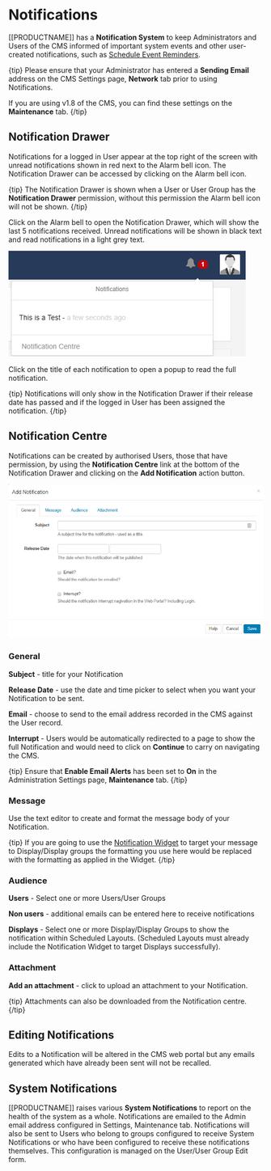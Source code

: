 <!--toc=users-->

# Notifications

[[PRODUCTNAME]] has a **Notification System** to keep Administrators and Users of the CMS informed of important system events and other user-created notifications, such as [Schedule Event Reminders](scheduling_events#Reminders.png).

{tip}
Please ensure that your Administrator has entered a **Sending Email** address on the CMS Settings page, **Network** tab prior to using Notifications.

If you are using v1.8 of the CMS,  you can find these settings on the **Maintenance** tab.
{/tip}



## Notification Drawer

Notifications for a logged in User appear at the top right of the screen with unread notifications shown in red next to the Alarm bell icon. The Notification Drawer can be accessed by clicking on the Alarm bell icon.

{tip}
The Notification Drawer is shown when a User or User Group has the **Notification Drawer** permission, without this permission the Alarm bell icon will not be shown.
{/tip}

Click on the Alarm bell to open the Notification Drawer, which will show the last 5 notifications received. Unread notifications will be shown in black text and read notifications in a light grey text.

![Users Notification Bell](img/users_notification_bell.png)

Click on the title of each notification to open a popup to read the full notification.

{tip}
Notifications will only show in the Notification Drawer if their release date has passed and if the logged in User has been assigned the notification.
{/tip}

## Notification Centre

Notifications can be created by authorised Users, those that have permission, by using the **Notification Centre** link at the bottom of the Notification Drawer and clicking on the **Add Notification** action button.

![Users Add Notification](img/users_notification_add_general.png)



### General

**Subject** - title for your Notification

**Release Date** -  use the date and time picker to select when you want your Notification to be sent.

**Email** - choose to send to the email address recorded in the CMS against the User record. 

**Interrupt** - Users would be automatically redirected to a page to show the full Notification and would need to click on **Continue** to carry on navigating the CMS.

{tip}
Ensure that **Enable Email Alerts** has been set to **On** in the Administration Settings page, **Maintenance** tab.
{/tip}

### Message

Use the text editor to create and format the message body of your Notification. 

{tip}
If you are going to use the [Notification Widget](media_module_notifications.html) to target your message to Display/Display groups the formatting you use here would be replaced with the formatting as applied in the Widget.
{/tip}

### Audience

**Users** - Select one or more Users/User Groups

**Non users** - additional emails can be entered here to receive notifications

**Displays** - Select one or more Display/Display Groups to show the notification within Scheduled Layouts. (Scheduled Layouts must already include the Notification Widget to target Displays successfully).

### Attachment

**Add an attachment** - click to upload an attachment to your Notification.

{tip}
Attachments can also be downloaded from the Notification centre.
{/tip}

## Editing Notifications

Edits to a Notification will be altered in the CMS web portal but any emails generated which have already been sent will not be recalled.

## System Notifications

[[PRODUCTNAME]] raises various **System Notifications** to report on the health of the system as a whole. Notifications are emailed to the Admin email address configured in Settings, Maintenance tab. Notifications will also be sent to Users who belong to groups configured to receive System Notifications or who have been configured to receive these notifications themselves. This configuration is managed on the User/User Group Edit form.